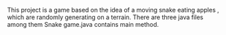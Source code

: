 This project is a game based on the idea of a moving snake eating apples , which are randomly generating on a terrain.
There are three java files among them Snake game.java contains main method.
